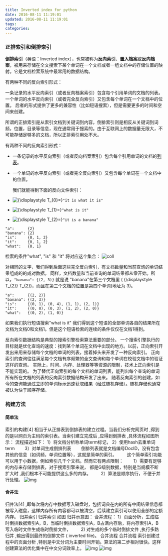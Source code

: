 ```yaml
---
title: Inverted index for python
date: 2016-08-11 11:19:01
updated: 2016-08-11 11:19:01
tags:
categories:
---
```


### 正排索引和倒排索引

**倒排索引**（英语：Inverted index），也常被称为**反向索引**、**置入档案**或**反向档案**，被用来存储在全文搜索下某个单词在一个文档或者一组文档中的存储位置的映射。它是文档检索系统中最常用的数据结构。

有两种不同的反向索引形式：

一条记录的水平反向索引（或者反向档案索引）包含每个引用单词的文档的列表。
一个单词的水平反向索引（或者完全反向索引）又包含每个单词在一个文档中的位置。
后者的形式提供了更多的兼容性（比如短语搜索），但是需要更多的时间和空间来创建。

所谓的正排索引是从索引文档到关键词到内容，倒排索引则是相反从关键词到词频，位置，目录等信息，现在通常用于搜索的。由于互联网上的数据量无限大，不可能存储足够多的文档，所以正排索引用处不大。


有两种不同的反向索引形式：

- 一条记录的水平反向索引（或者反向档案索引）包含每个引用单词的文档的[列表](https://zh.wikipedia.org/wiki/%E5%88%97%E8%A1%A8)。

- 一个单词的水平反向索引（或者完全反向索引）又包含每个单词在一个文档中的位置。


  ​我们就能得到下面的反向文件索引：

- ![{\displaystyle T_{0}=}](https://wikimedia.org/api/rest_v1/media/math/render/svg/1ab3d9202f18a678affe9a339511bef0a7b8b110)`"it is what it is"`
- ![{\displaystyle T_{1}=}](https://wikimedia.org/api/rest_v1/media/math/render/svg/57ac5840245616f79874f4635b3bcb2e3da344dd)`"what is it"`
- ![{\displaystyle T_{2}=}](https://wikimedia.org/api/rest_v1/media/math/render/svg/5713cf5634b3846b4d68c3383b65db289511d8bf)`"it is a banana"`

```
"a":      {2}
"banana": {2}
"is":     {0, 1, 2}
"it":     {0, 1, 2}
"what":   {0, 1}
```
检索的条件"what", "is" 和 "it" 将对应这个集合： ![coll](https://wikimedia.org/api/rest_v1/media/math/render/svg/576f880df65391031d612f3d9130ebd81575f6a1)

对相同的文字，我们得到后面这些完全反向索引，有文档数量和当前查询的单词结果组成的的成对数据。 同样，文档数量和当前查询的单词结果都从零开始。所以，`"banana": {(2, 3)}` 就是说 "banana"在第三个文档里 ( {\displaystyle T_{2}} T_{2})，而且在第三个文档的位置是第四个单词(地址为 3)。

```
"a":      {(2, 2)}
"banana": {(2, 3)}
"is":     {(0, 1), (0, 4), (1, 1), (2, 1)}
"it":     {(0, 0), (0, 3), (1, 2), (2, 0)}
"what":   {(0, 2), (1, 0)}
```

如果我们执行短语搜索"what is it" 我们得到这个短语的全部单词各自的结果所在文档为文档0和文档1。但是这个短语检索的连续的条件仅仅在文档1得到。

反向索引数据结构是典型的搜索引擎检索算法重要的部分。
一个搜索引擎执行的目标就是优化查询的速度：找到某个单词在文档中出现的地方。以前，正向索引开发出来用来存储每个文档的单词的列表，接着掉头来开发了一种反向索引。 正向索引的查询往往满足每个文档有序频繁的全文查询和每个单词在校验文档中的验证这样的查询。
实际上，时间、内存、处理器等等资源的限制，技术上正向索引是不能实现的。
为了替代正向索引的每个文档的单词列表，能列出每个查询的单词所有所在文档的列表的反向索引数据结构开发了出来。
随着反向索引的创建，如今的查询能通过立即的单词标示迅速获取结果（经过随机存储）。随机存储也通常被认为快于顺序存储。

### 构建方法

#### 简单法
  索引的构建[4]  相当于从正排表到倒排表的建立过程。当我们分析完网页时 ,得到的是以网页为主码的索引表。当索引建立完成后 ,应得到倒排表 ,具体流程如图所示：
  流程描述如下：
  1）将文档分析称单词term标记，
  2）使用hash去重单词term
  　　3）对单词生成倒排列表
  　　倒排列表就是文档编号DocID，没有包含其他的信息（如词频，单词位置等），这就是简单的索引。
  　　这个简单索引功能可以用于小数据，例如索引几千个文档。然而它有两点限制：
  　　1）需要有足够的内存来存储倒排表，对于搜索引擎来说， 都是G级别数据，特别是当规模不断扩大时 ,我们根本不可能提供这么多的内存。
  　　2）算法是顺序执行，不便于并行处理。
  ![img](http://f.hiphotos.baidu.com/baike/s%3D250/sign=50c9ed261138534388cf8024a312b01f/9c16fdfaaf51f3ded16ca72e95eef01f3b297999.jpg)

####  合并法
  归并法[4]  ,即每次将内存中数据写入磁盘时，包括词典在内的所有中间结果信息都被写入磁盘，这样内存所有内容都可以被清空，后续建立索引可以使用全部的定额内存。
  归并索引
  归并索引
  如图 归并示意图：
  合并流程：
  1）页面分析，生成临时倒排数据索引A，B，当临时倒排数据索引A，B占满内存后，将内存索引A，B写入临时文件生成临时倒排文件，
  　　2) 对生成的多个临时倒排文件 ,执行多路归并 ,输出得到最终的倒排文件 ( inverted file)。
  合并流程
  合并流程
  索引创建过程中的页面分析 ,特别是中文分词为主要时间开销。算法的第二步相对很快。这样创建算法的优化集中在中文分词效率上。
  ![img](http://e.hiphotos.baidu.com/baike/s%3D220/sign=ba8ad76cfcfaaf5180e386bdbc5594ed/7e3e6709c93d70cf4f56d547f9dcd100bba12bcf.jpg)
  ![img](http://f.hiphotos.baidu.com/baike/s%3D250/sign=2f1800972f738bd4c021b534918a876c/91529822720e0cf3226631b10b46f21fbf09aae3.jpg)


>[参考1]: http://blog.csdn.net/hguisu/article/details/7962350
>[baike]: http://baike.baidu.com/view/676861.htm
>[wikipedia]: https://zh.wikipedia.org/wiki/%E5%80%92%E6%8E%92%E7%B4%A2%E5%BC%95
>[参考2]: http://blog.csdn.net/hguisu/article/details/7962350

